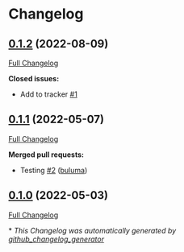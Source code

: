 # Changelog

## [0.1.2](https://github.com/buluma/ansible-role-centos_base/tree/0.1.2) (2022-08-09)

[Full Changelog](https://github.com/buluma/ansible-role-centos_base/compare/0.1.1...0.1.2)

**Closed issues:**

- Add to tracker [\#1](https://github.com/buluma/ansible-role-centos_base/issues/1)

## [0.1.1](https://github.com/buluma/ansible-role-centos_base/tree/0.1.1) (2022-05-07)

[Full Changelog](https://github.com/buluma/ansible-role-centos_base/compare/0.1.0...0.1.1)

**Merged pull requests:**

- Testing [\#2](https://github.com/buluma/ansible-role-centos_base/pull/2) ([buluma](https://github.com/buluma))

## [0.1.0](https://github.com/buluma/ansible-role-centos_base/tree/0.1.0) (2022-05-03)

[Full Changelog](https://github.com/buluma/ansible-role-centos_base/compare/f7d86bc795ea1e7693544b32101aa944d6be8697...0.1.0)



\* *This Changelog was automatically generated by [github_changelog_generator](https://github.com/github-changelog-generator/github-changelog-generator)*
